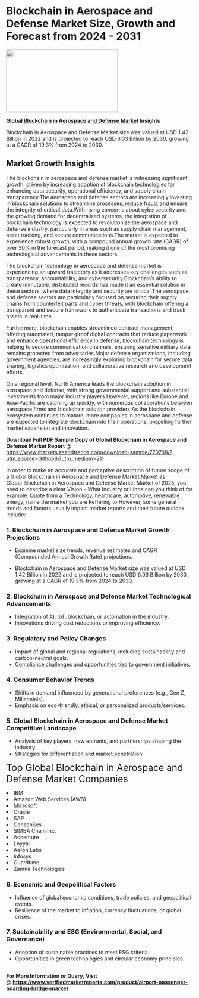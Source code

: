 <H1>Blockchain in Aerospace and Defense Market Size, Growth and Forecast from 2024 - 2031</H1><img class="aligncenter size-medium wp-image-584254" src="https://thirdeyenews.in/wp-content/uploads/2024/09/Global-Market-Research-300x168.jpeg" alt="" width="300" height="168" /><p><strong>Global&nbsp;<a href="https://www.marketsizeandtrends.com/download-sample/770738/?utm_source=Github8j?utm_medium=211">Blockchain in Aerospace and Defense Market</a> Insights</strong></p><p>Blockchain in Aerospace and Defense Market size was valued at USD 1.42 Billion in 2022 and is projected to reach USD 6.03 Billion by 2030, growing at a CAGR of 19.3% from 2024 to 2030.</p><p><h2>Market Growth Insights</h2> <p>The blockchain in aerospace and defense market is witnessing significant growth, driven by increasing adoption of blockchain technologies for enhancing data security, operational efficiency, and supply chain transparency.The aerospace and defense sectors are increasingly investing in blockchain solutions to streamline processes, reduce fraud, and ensure the integrity of critical data.With rising concerns about cybersecurity and the growing demand for decentralized systems, the integration of blockchain technology is expected to revolutionize the aerospace and defense industry, particularly in areas such as supply chain management, asset tracking, and secure communications.The market is expected to experience robust growth, with a compound annual growth rate (CAGR) of over 50% in the forecast period, making it one of the most promising technological advancements in these sectors.</p> <p>The blockchain technology in aerospace and defense market is experiencing an upward trajectory as it addresses key challenges such as transparency, accountability, and cybersecurity.Blockchain’s ability to create immutable, distributed records has made it an essential solution in these sectors, where data integrity and security are critical.The aerospace and defense sectors are particularly focused on securing their supply chains from counterfeit parts and cyber threats, with blockchain offering a transparent and secure framework to authenticate transactions and track assets in real-time.</p> <p>Furthermore, blockchain enables streamlined contract management, offering automated, tamper-proof digital contracts that reduce paperwork and enhance operational efficiency.In defense, blockchain technology is helping to secure communication channels, ensuring sensitive military data remains protected from adversaries.Major defense organizations, including government agencies, are increasingly exploring blockchain for secure data sharing, logistics optimization, and collaborative research and development efforts.</p> <p>On a regional level, North America leads the blockchain adoption in aerospace and defense, with strong governmental support and substantial investments from major industry players.However, regions like Europe and Asia-Pacific are catching up quickly, with numerous collaborations between aerospace firms and blockchain solution providers.As the blockchain ecosystem continues to mature, more companies in aerospace and defense are expected to integrate blockchain into their operations, propelling further market expansion and innovation.</p> <p><span class=""><strong>Download Full PDF Sample Copy of Global Blockchain in Aerospace and Defense Market Report</strong> @ <a href="https://www.marketsizeandtrends.com/download-sample/770738/?utm_source=Github8j?utm_medium=211" target="_blank">https://www.marketsizeandtrends.com/download-sample/770738/?utm_source=Github8j?utm_medium=211</a></span></p><p>In order to make an accurate and perceptive description of future scope of a Global&nbsp;Blockchain in Aerospace and Defense Market Market as Global&nbsp;Blockchain in Aerospace and Defense Market Market of 2025, you need to describe a clear Vision &ndash; What Industry or Linda can you think of for example: Quote from a Technology, healthcare, automotive, renewable energy, name the market you are Reffering to.However, some general trends and factors usually impact market reports and their future outlook include:</p><h3>1.&nbsp;<strong>Blockchain in Aerospace and Defense Market Growth Projections</strong></h3><ul><li>Examine market size trends, revenue estimates and CAGR (Compounded Annual Growth Rate) projections.</li><li><p>Blockchain in Aerospace and Defense Market size was valued at USD 1.42 Billion in 2022 and is projected to reach USD 6.03 Billion by 2030, growing at a CAGR of 19.3% from 2024 to 2030.</p></li></ul><h3>2.&nbsp;<strong>Blockchain in Aerospace and Defense Market Technological Advancements</strong></h3><ul><li>Integration of AI, IoT, blockchain, or automation in the industry.</li><li>Innovations driving cost reductions or improving efficiency.</li></ul><h3>3.&nbsp;<strong>Regulatory and Policy Changes</strong></h3><ul><li>Impact of global and regional regulations, including sustainability and carbon-neutral goals.</li><li>Compliance challenges and opportunities tied to government initiatives.</li></ul><h3>4.&nbsp;<strong>Consumer Behavior Trends</strong></h3><ul><li>Shifts in demand influenced by generational preferences (e.g., Gen Z, Millennials).</li><li>Emphasis on eco-friendly, ethical, or personalized products/services.</li></ul><h3>5.&nbsp;<strong>Global Blockchain in Aerospace and Defense Market Competitive Landscape</strong></h3><ul><li>Analysis of key players, new entrants, and partnerships shaping the industry.</li><li>Strategies for differentiation and market penetration.</li></ul><p data-pm-slice="1 1 []"><span style="color: inherit; font-family: inherit; font-size: 25px;">Top Global Blockchain in Aerospace and Defense Market Companies</span></p><div class="" data-test-id=""><p><li>IBM</li><li> Amazon Web Services (AWS)</li><li> Microsoft</li><li> Oracle</li><li> SAP</li><li> ConsenSys</li><li> SIMBA Chain Inc.</li><li> Accenture</li><li> Loyyal</li><li> Aeron Labs</li><li> Infosys</li><li> Guardtime</li><li> Zamna Technologies</li></p></div><h3>6.&nbsp;<strong>Economic and Geopolitical Factors</strong></h3><ul><li>Influence of global economic conditions, trade policies, and geopolitical events.</li><li>Resilience of the market to inflation, currency fluctuations, or global crises.</li></ul><h3>7.&nbsp;<strong>Sustainability and ESG (Environmental, Social, and Governance)</strong></h3><ul><li>Adoption of sustainable practices to meet ESG criteria.</li><li>Opportunities in green technologies and circular economy principles.</li></ul><h2><strong style="font-size: 14px;">For More Information or Query, Visit @&nbsp;</strong><a style="background-color: #ffffff; font-size: 14px;" href="https://www.marketsizeandtrends.com/report/blockchain-in-aerospace-and-defense-market/" target="_blank">https://www.verifiedmarketreports.com/product/airport-passenger-boarding-bridge-market</a></h2>